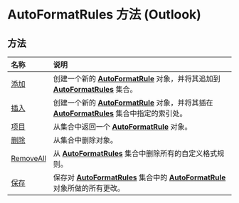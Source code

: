 
# AutoFormatRules 方法 (Outlook)

## 方法



|**名称**|**说明**|
|:-----|:-----|
|[添加](23edea51-416a-22f3-f62e-61f69de5a753.md)|创建一个新的  **[AutoFormatRule](6d295c41-17f9-8e67-4595-4330fd3cec99.md)** 对象，并将其追加到 **[AutoFormatRules](74514b71-964c-f17b-4df6-e1a5c5ed2b52.md)** 集合。|
|[插入](fb2f4c41-b4f7-fa70-3f44-ee6b818a46ee.md)|创建一个新的  **[AutoFormatRule](6d295c41-17f9-8e67-4595-4330fd3cec99.md)** 对象，并将其插在 **[AutoFormatRules](74514b71-964c-f17b-4df6-e1a5c5ed2b52.md)** 集合中指定的索引处。|
|[项目](575a2601-0bc3-0775-da46-3ba4c3fe7f80.md)|从集合中返回一个  **[AutoFormatRule](6d295c41-17f9-8e67-4595-4330fd3cec99.md)** 对象。|
|[删除](91db9890-c8cd-81bd-fd10-4137072ca2b5.md)|从集合中删除对象。|
|[RemoveAll](90039cda-a486-c855-32bc-a7d9f256a996.md)|从  **[AutoFormatRules](74514b71-964c-f17b-4df6-e1a5c5ed2b52.md)** 集合中删除所有的自定义格式规则。|
|[保存](b8e50ee5-a9c4-0af4-4cb8-5953cf29a915.md)|保存对  **[AutoFormatRules](74514b71-964c-f17b-4df6-e1a5c5ed2b52.md)** 集合中的 **[AutoFormatRule](6d295c41-17f9-8e67-4595-4330fd3cec99.md)** 对象所做的所有更改。|
